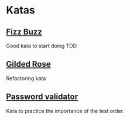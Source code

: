 # Katas

## [Fizz Buzz](FizzBuzz)
Good kata to start doing TDD

## [Gilded Rose](GildedRose)
Refactoring kata

## [Password validator](PasswordValidator)
Kata to practice the importance of the test order.
